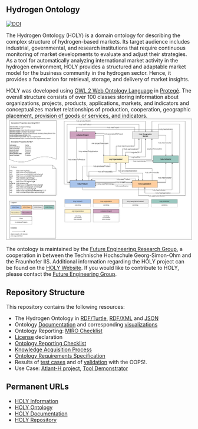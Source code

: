 ## Hydrogen Ontology
[![DOI](https://zenodo.org/badge/DOI/10.5281/zenodo.7447958.svg)](https://doi.org/10.5281/zenodo.7447958) 

The Hydrogen Ontology (HOLY) is a domain ontology for describing the complex structure of hydrogen-based markets. Its target audience includes industrial, governmental, and research institutions that require continuous monitoring of market developments to evaluate and adjust their strategies. As a tool for automatically analyzing international market activity in the hydrogen environment, HOLY provides a structured and adaptable market model for the business community in the hydrogen sector. Hence, it provides a foundation for retrieval, storage, and delivery of market insights. 


HOLY was developed using [OWL 2 Web Ontology Language](http://www.w3.org/TR/owl2-overview/) in [Protegé](https://protege.stanford.edu/). The overall structure consists of over 100 classes storing information about organizations, projects, products, applications, markets, and indicators and conceptualizes market relationships of production, cooperation, geographic placement, provision of goods or services, and indicators.
![picture alt](./visualizations/MainClassOverview.png "HOLY Ontology")

The ontology is  maintained by the [Future Engineering Research Group](https://www.th-nuernberg.de/einrichtungen-gesamt/fraunhofer-forschungsgruppen/future-engineering/), a cooperation in between the Technische Hochschule Georg-Simon-Ohm and the Fraunhofer IIS. Additional information regarding the HOLY project can be found on the [HOLY Website](https://purl.org/holy). If you would like to contribute to HOLY, please contact the [Future Engineering Group](https://www.th-nuernberg.de/einrichtungen-gesamt/fraunhofer-forschungsgruppen/future-engineering/).

## Repository Structure
This repository contains the following resources:
* The Hydrogen Ontology in [RDF/Turtle](./holy.html), [RDF/XML](./holy.xml) and [JSON](./holy.jsonld)
* Ontology [Documentation](./documentation) and corresponding [visualizations](./visualizations)
* Ontology Reporting: [MIRO Checklist](./doc/MIRO_Checklist.md)
* [License](./LICENSE.md) declaration
* [Ontology Reporting Checklist](./doc/MIRO_Checklist.md)
* [Knowledge Acquisition Process](./doc/Knowledge_Acquisition/)
* [Ontology Requirements Specification](./doc/ORSD/)
* Results of [test cases](./doc/Test_Cases/) and of [validation](./doc/OOPS_Validation/) with the OOPS!.
* Use Case: [Atlant-H project](./doc/Practical_Use_Case/), [Tool Demonstrator](https://tinyurl.com/yr964ycu)



## Permanent URLs
* [HOLY Information](https://purl.org/holy)
* [HOLY Ontology](https://purl.org/holy/ns)
* [HOLY Documentation](https://purl.org/holy/doc)
* [HOLY Repository](https://purl.org/holy/repository)
